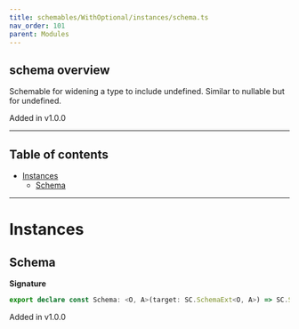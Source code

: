 ```yaml
---
title: schemables/WithOptional/instances/schema.ts
nav_order: 101
parent: Modules
---
```


## schema overview

Schemable for widening a type to include undefined. Similar to nullable but for undefined.

Added in v1.0.0

---

<h2 class="text-delta">Table of contents</h2>

- [Instances](#instances)
  - [Schema](#schema)

---

# Instances

## Schema

**Signature**

```ts
export declare const Schema: <O, A>(target: SC.SchemaExt<O, A>) => SC.SchemaExt<O | undefined, A | undefined>
```

Added in v1.0.0

